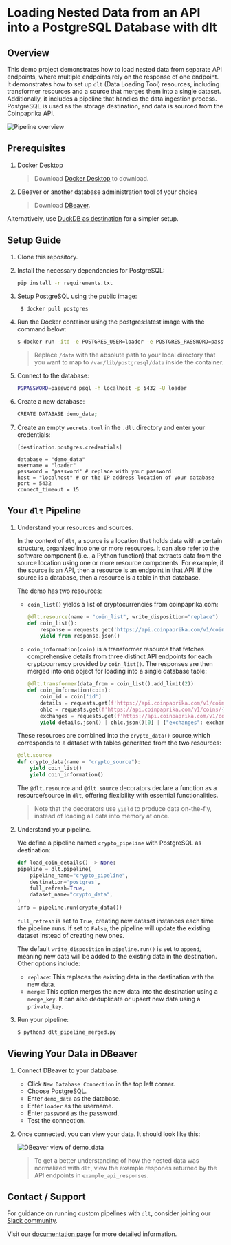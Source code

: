 # Loading Nested Data from an API into a PostgreSQL Database with dlt

## Overview

This demo project demonstrates how to load nested data from separate API endpoints, where multiple endpoints rely on the response of one endpoint. It demonstrates how to set up `dlt` (Data Loading Tool) resources, including transformer resources and a source that merges them into a single dataset. Additionally, it includes a pipeline that handles the data ingestion process. PostgreSQL is used as the storage destination, and data is sourced from the Coinpaprika API.

![Pipeline overview](https://storage.googleapis.com/dlt-blog-images/belgrade_demo_overview.png)


## Prerequisites
 
1. Docker Desktop

    > Download [Docker Desktop](https://www.docker.com/products/docker-desktop/) to download.

2. DBeaver or another database administration tool of your choice

    > Download [DBeaver](https://dbeaver.io/download/).

Alternatively, use [DuckDB as destination](https://dlthub.com/docs/getting-started) for a simpler setup.
    
## Setup Guide

1. Clone this repository.

2. Install the necessary dependencies for PostgreSQL:

    ```bash
    pip install -r requirements.txt
    ```

3. Setup PostgreSQL using the public image:

   ```bash
    $ docker pull postgres
    ```

4. Run the Docker container using the postgres:latest image with the command below:

    ```bash
    $ docker run -itd -e POSTGRES_USER=loader -e POSTGRES_PASSWORD=password -p 5432:5432 -v /data:/var/lib/postgresql/data --name postgresql postgres    
    ```

    > Replace `/data` with the absolute path to your local directory that you want to map to `/var/lib/postgresql/data` inside the container.

5. Connect to the database:

    ```bash
    PGPASSWORD=password psql -h localhost -p 5432 -U loader     
    ```

6. Create a new database:

    ```bash
    CREATE DATABASE demo_data;
    ```

7. Create an empty `secrets.toml` in the `.dlt` directory and enter your credentials:

    ```env
    [destination.postgres.credentials]

    database = "demo_data"
    username = "loader"
    password = "password" # replace with your password
    host = "localhost" # or the IP address location of your database
    port = 5432
    connect_timeout = 15    
    ```

## Your `dlt` Pipeline

1. Understand your resources and sources.

    In the context of `dlt`, a source is a location that holds data with a certain structure, organized into one or more resources. It can also refer to the software component (i.e., a Python function) that extracts data from the source location using one or more resource components. For example, if the source is an API, then a resource is an endpoint in that API. If the source is a database, then a resource is a table in that database.

    The demo has two resources:

    - `coin_list()` yields a list of cryptocurrencies from coinpaprika.com:

        ```python
        @dlt.resource(name = "coin_list", write_disposition="replace")
        def coin_list():
            response = requests.get('https://api.coinpaprika.com/v1/coins')
            yield from response.json()
        ```
    - `coin_information(coin)` is a transformer resource that fetches comprehensive details from three distinct API endpoints for each cryptocurrency provided by `coin_list()`. The responses are then merged into one object for loading into a single database table:

        ```python
        @dlt.transformer(data_from = coin_list().add_limit(2)) 
        def coin_information(coin):
            coin_id = coin['id']
            details = requests.get(f'https://api.coinpaprika.com/v1/coins/{coin_id}')
            ohlc = requests.get(f'https://api.coinpaprika.com/v1/coins/{coin_id}/ohlcv/latest')
            exchanges = requests.get(f'https://api.coinpaprika.com/v1/coins/{coin_id}/exchanges')
            yield details.json() | ohlc.json()[0] | {"exchanges": exchanges.json()}
        ```
    These resources are combined into the `crypto_data()` source,which corresponds to a dataset with tables generated from the two resources:

    ```python
    @dlt.source
    def crypto_data(name = "crypto_source"):
        yield coin_list()
        yield coin_information()        
    ```

    The `@dlt.resource` and `@dlt.source` decorators declare a function as a resource/source in `dlt`, offering flexibility with essential functionalities. 

    > Note that the decorators use `yield` to produce data on-the-fly, instead of loading all data into memory at once. 

2. Understand your pipeline.

    We define a pipeline named `crypto_pipeline` with PostgreSQL as destination:

    ```python
    def load_coin_details() -> None:
    pipeline = dlt.pipeline(
        pipeline_name="crypto_pipeline",
        destination='postgres',
        full_refresh=True,
        dataset_name="crypto_data",
    )
    info = pipeline.run(crypto_data())
    ```
    `full_refresh` is set to `True`, creating new dataset instances each time the pipeline runs. If set to `False`, the pipeline will update the existing dataset instead of creating new ones.

    The default `write_disposition` in `pipeline.run()` is set to `append`, meaning new data will be added to the existing data in the destination. Other options include:

    - `replace`: This replaces the existing data in the destination with the new data.
    - `merge`: This option merges the new data into the destination using a `merge_key`. It can also deduplicate or upsert new data using a `private_key`.


3. Run your pipeline:

    ```bash
    $ python3 dlt_pipeline_merged.py
    ```

## Viewing Your Data in DBeaver

1. Connect DBeaver to your database.

    - Click `New Database Connection` in the top left corner.
    - Choose PostgreSQL.
    - Enter `demo_data` as the database.
    - Enter `loader` as the username.
    - Enter `password` as the password.
    - Test the connection.

2. Once connected, you can view your data. It should look like this:

    ![DBeaver view of demo_data](https://storage.googleapis.com/dlt-blog-images/belgrade_demo_DBeaver.png)

    > To get a better understanding of how the nested data was normalized with `dlt`, view the example respones returned by the API endpoints in `example_api_responses`.

## Contact / Support
For guidance on running custom pipelines with `dlt`, consider joining our [Slack community](https://dlthub-community.slack.com).

Visit our [documentation page](https://dlthub.com/docs/intro) for more detailed information.